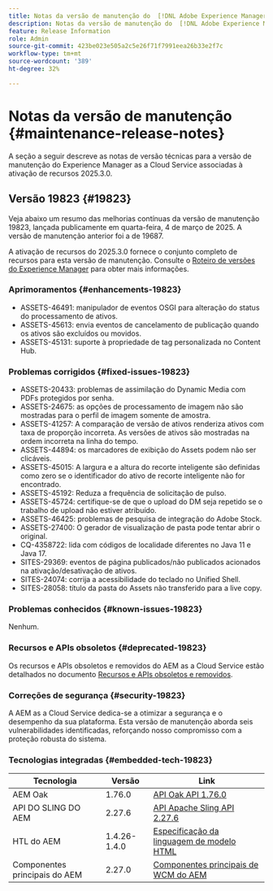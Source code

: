 ```yaml
---
title: Notas da versão de manutenção do  [!DNL Adobe Experience Manager]  as a Cloud Service associada à ativação de recurso 2025.3.0.
description: Notas da versão de manutenção do  [!DNL Adobe Experience Manager]  as a Cloud Service associada à ativação de recurso 2025.3.0.
feature: Release Information
role: Admin
source-git-commit: 423be023e505a2c5e26f71f7991eea26b33e2f7c
workflow-type: tm+mt
source-wordcount: '389'
ht-degree: 32%

---
```


# Notas da versão de manutenção {#maintenance-release-notes}

A seção a seguir descreve as notas de versão técnicas para a versão de manutenção do Experience Manager as a Cloud Service associadas à ativação de recursos 2025.3.0.

## Versão 19823 {#19823}

Veja abaixo um resumo das melhorias contínuas da versão de manutenção 19823, lançada publicamente em quarta-feira, 4 de março de 2025. A versão de manutenção anterior foi a de 19687.

A ativação de recursos do 2025.3.0 fornece o conjunto completo de recursos para esta versão de manutenção. Consulte o [Roteiro de versões do Experience Manager](https://experienceleague.adobe.com/en/docs/experience-manager-release-information/aem-release-updates/update-releases-roadmap) para obter mais informações.

### Aprimoramentos {#enhancements-19823}

* ASSETS-46491: manipulador de eventos OSGI para alteração do status do processamento de ativos.
* ASSETS-45613: envia eventos de cancelamento de publicação quando os ativos são excluídos ou movidos.
* ASSETS-45131: suporte à propriedade de tag personalizada no Content Hub.

### Problemas corrigidos {#fixed-issues-19823}

* ASSETS-20433: problemas de assimilação do Dynamic Media com PDFs protegidos por senha.
* ASSETS-24675: as opções de processamento de imagem não são mostradas para o perfil de imagem somente de amostra.
* ASSETS-41257: A comparação de versão de ativos renderiza ativos com taxa de proporção incorreta. As versões de ativos são mostradas na ordem incorreta na linha do tempo.
* ASSETS-44894: os marcadores de exibição do Assets podem não ser clicáveis.
* ASSETS-45015: A largura e a altura do recorte inteligente são definidas como zero se o identificador do ativo de recorte inteligente não for encontrado.
* ASSETS-45192: Reduza a frequência de solicitação de pulso.
* ASSETS-45724: certifique-se de que o upload do DM seja repetido se o trabalho de upload não estiver atribuído.
* ASSETS-46425: problemas de pesquisa de integração do Adobe Stock.
* ASSETS-27400: O gerador de visualização de pasta pode tentar abrir o original.
* CQ-4358722: lida com códigos de localidade diferentes no Java 11 e Java 17.
* SITES-29369: eventos de página publicados/não publicados acionados na ativação/desativação de ativos.
* SITES-24074: corrija a acessibilidade do teclado no Unified Shell.
* SITES-28058: título da pasta do Assets não transferido para a live copy.

### Problemas conhecidos {#known-issues-19823}

Nenhum.

### Recursos e APIs obsoletos {#deprecated-19823}

Os recursos e APIs obsoletos e removidos do AEM as a Cloud Service estão detalhados no documento [Recursos e APIs obsoletos e removidos](/help/release-notes/deprecated-removed-features.md).

### Correções de segurança {#security-19823}

A AEM as a Cloud Service dedica-se a otimizar a segurança e o desempenho da sua plataforma. Esta versão de manutenção aborda seis vulnerabilidades identificadas, reforçando nosso compromisso com a proteção robusta do sistema.

### Tecnologias integradas {#embedded-tech-19823}

| Tecnologia | Versão | Link |
|---|---|---|
| AEM Oak | 1.76.0 | [API Oak API 1.76.0](https://www.javadoc.io/doc/org.apache.jackrabbit/oak-api/1.76.0/index.html) |
| API DO SLING DO AEM | 2.27.6 | [API Apache Sling API 2.27.6](https://www.javadoc.io/doc/org.apache.sling/org.apache.sling.api/latest/index.html) |
| HTL do AEM | 1.4.26-1.4.0 | [Especificação da linguagem de modelo HTML](https://github.com/adobe/htl-spec) |
| Componentes principais do AEM | 2.27.0 | [Componentes principais de WCM do AEM](https://github.com/adobe/aem-core-wcm-components) |
